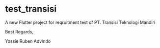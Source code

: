 # test_transisi

A new Flutter project for reqruitment test of PT. Transisi Teknologi Mandiri 

Best Regards,

Yossie Ruben Advindo
